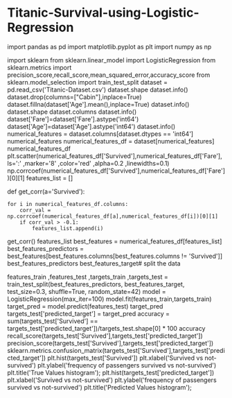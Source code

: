 # Titanic-Survival-using-Logistic-Regression
import pandas as pd
import matplotlib.pyplot as plt
import numpy as np

import sklearn
from sklearn.linear_model import LogisticRegression
from sklearn.metrics import precision_score,recall_score,mean_squared_error,accuracy_score
from sklearn.model_selection import train_test_split
dataset = pd.read_csv('Titanic-Dataset.csv')
dataset.shape
dataset.info()
dataset.drop(columns=["Cabin"],inplace=True)
dataset.fillna(dataset['Age'].mean(),inplace=True)
dataset.info()
dataset.shape
dataset.columns
dataset.info()
dataset['Fare']=dataset['Fare'].astype('int64')
dataset['Age']=dataset['Age'].astype('int64')
dataset.info()
numerical_features = dataset.columns[dataset.dtypes == 'int64']
numerical_features
numerical_features_df = dataset[numerical_features]
numerical_features_df
plt.scatter(numerical_features_df['Survived'],numerical_features_df['Fare'],
           ls=':'
            ,marker='8'
            ,color='red'
            ,alpha=0.2
            ,linewidths=0.1)
np.corrcoef(numerical_features_df['Survived'],numerical_features_df['Fare'])[0][1]
features_list = []

def get_corr(a='Survived'):
    
    for i in numerical_features_df.columns:
        corr_val = np.corrcoef(numerical_features_df[a],numerical_features_df[i])[0][1]
        if corr_val > -0.1:
            features_list.append(i)
get_corr()
features_list
best_features = numerical_features_df[features_list]
best_features_predictors = best_features[best_features.columns[best_features.columns != 'Survived']]
best_features_predictors
best_features_target# split the data

features_train ,features_test ,targets_train ,targets_test = train_test_split(best_features_predictors,
                                                                         best_features_target,
                                                                        test_size=0.3,
                                                                        shuffle=True,
                                                                        random_state=42)
  model = LogisticRegression(max_iter=100)
  model.fit(features_train,targets_train)
  target_pred = model.predict(features_test)
  target_pred
  targets_test['predicted_target'] = target_pred
  accuracy = sum(targets_test['Survived'] == targets_test['predicted_target'])/targets_test.shape[0] * 100
  accuracy
  recall_score(targets_test['Survived'],targets_test['predicted_target'])
  precision_score(targets_test['Survived'],targets_test['predicted_target'])
  sklearn.metrics.confusion_matrix(targets_test['Survived'],targets_test['predicted_target'])
  plt.hist(targets_test['Survived'])
plt.xlabel('Survived vs not-survived')
plt.ylabel('frequency of passengers survived vs not-survived')
plt.title('True Values histogram');
plt.hist(targets_test['predicted_target'])
plt.xlabel('Survived vs not-survived')
plt.ylabel('frequency of passengers survived vs not-survived')
plt.title('Predicted Values histogram');
